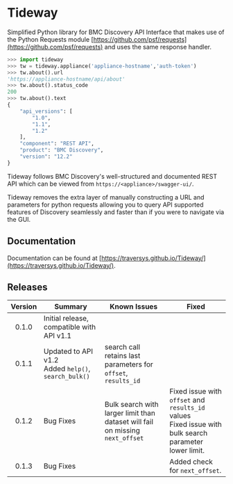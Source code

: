 # Tideway

Simplified Python library for BMC Discovery API Interface that makes use of the Python Requests module [https://github.com/psf/requests](https://github.com/psf/requests) and uses the same response handler.


```python
>>> import tideway
>>> tw = tideway.appliance('appliance-hostname','auth-token')
>>> tw.about().url
'https://appliance-hostname/api/about'
>>> tw.about().status_code
200
>>> tw.about().text
{
    "api_versions": [
        "1.0",
        "1.1",
        "1.2"
    ],
    "component": "REST API",
    "product": "BMC Discovery",
    "version": "12.2"
}
```

Tideway follows BMC Discovery's well-structured and documented REST API which can be viewed from `https://<appliance>/swagger-ui/`.

Tideway removes the extra layer of manually constructing a URL and parameters for python requests allowing you to query API supported features of Discovery seamlessly and faster than if you were to navigate via the GUI.

## Documentation

Documentation can be found at [https://traversys.github.io/Tideway/](https://traversys.github.io/Tideway/).

## Releases

| Version | Summary                                                | Known Issues                                                   | Fixed                          |
| :-----: | ------------------------------------------------------ | -------------------------------------------------------------- | ------------------------------ |
| 0.1.0   | Initial release, compatible with API v1.1              |                                                                |                                |
| 0.1.1   | Updated to API v1.2<br>Added `help()`, `search_bulk()` | search call retains last parameters for `offset`, `results_id` |                                |
| 0.1.2   | Bug Fixes | Bulk search with larger limit than dataset will fail on missing `next_offset` | Fixed issue with `offset` and `results_id` values<br>Fixed issue with bulk search parameter lower limit. |
| 0.1.3   | Bug Fixes                                              |                                                                | Added check for `next_offset`. |
